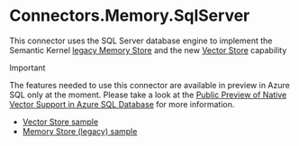 # Connectors.Memory.SqlServer

This connector uses the SQL Server database engine to implement the Semantic Kernel [legacy Memory Store](https://learn.microsoft.com/semantic-kernel/concepts/vector-store-connectors/memory-stores/?pivots=programming-language-csharp) and the new [Vector Store](https://learn.microsoft.com/semantic-kernel/concepts/vector-store-connectors/?pivots=programming-language-csharp) capability

> [!IMPORTANT]  
> The features needed to use this connector are available in preview in Azure SQL only at the moment. Please take a look at the [Public Preview of Native Vector Support in Azure SQL Database](https://devblogs.microsoft.com/azure-sql/exciting-announcement-public-preview-of-native-vector-support-in-azure-sql-database/) for more information.

- [Vector Store sample](./VectorStore.md)
- [Memory Store (legacy) sample](./MemoryStore.md)